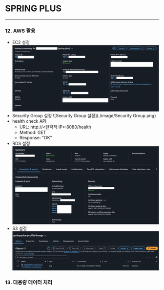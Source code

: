 # SPRING PLUS

***

### 12. AWS 활용
+ EC2 설정
![EC2 설정](./image/EC2.png)
+ Security Group 설정
![Security Group 설정](./image/Security Group.png)
+ health check API
    - URL: http://<탄력적 IP>:8080/health
    - Method: GET
    - Response: "OK"
+ RDS 설정
![RDS 설정](./image/RDS.png)
+ S3 설정
![S3 설정](./image/S3.png)

### 13. 대용량 데이터 처리